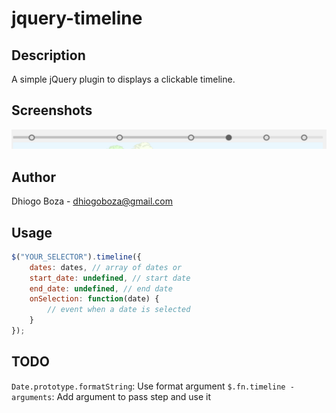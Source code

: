 # jquery-timeline

## Description
A simple jQuery plugin to displays a clickable timeline.

## Screenshots
![Alt text](/screenshots/screenshot01.png?raw=true "Screenshot 01")

## Author
Dhiogo Boza - dhiogoboza@gmail.com

## Usage

```javascript
$("YOUR_SELECTOR").timeline({
    dates: dates, // array of dates or
    start_date: undefined, // start date
    end_date: undefined, // end date
    onSelection: function(date) {
        // event when a date is selected
    }
});
```

## TODO

`Date.prototype.formatString`: Use format argument
`$.fn.timeline - arguments`: Add argument to pass step and use it
